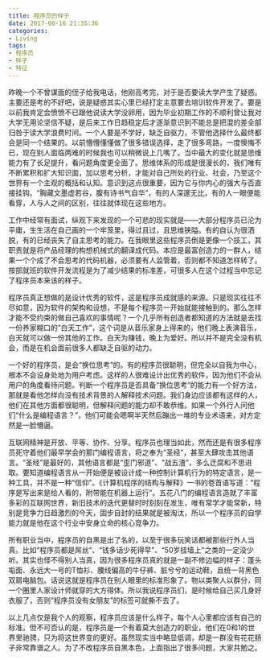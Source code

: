 ```yaml
---
title: 程序员的样子
date: 2017-06-16 21:35:36
categories:
- Living
tags:
- 程序员
- 样子
- 特征
---
```


昨晚一个不曾谋面的侄子给我电话，他刚高考完，对于是否要读大学产生了疑惑。主要还是考的不好吧，说是疑惑其实心里已经打定主意要去培训软件开发了。要是以前我肯定会愤愤不已跟他说读大学没卵用，因为毕业初期工作的不顺利曾让我对大学无用论坚信不疑，是后来工作日趋稳定后才逐渐意识到不能总是把混的差全部归咎于读大学浪费时间。一个人要是不学好，缺乏自驱力，不管他选择什么最终都会是同一个结果的。以前懵懵懂懂做了很多错误选择，走了很多弯路，一度懊悔不已，现在别人面临两难的时候我也可以稍微说上几嘴了。当中最大的变化就是思维能力有了长足提升，看问题角度更全面了。思维体系的形成是很漫长的，我们唯有不断累积和扩大知识面，加以思考分析，才能对自己所处的行业、社会，乃至这个世界有一个主观的概括和认知。意识到这点很重要，因为它与你内心的强大与否直接挂钩。“胸藏文墨虚若谷，腹有诗书气自华”，有的人深邃无比，有的人一眼便能看穿，人与人之间的区别，往往就体现在这些地方。

工作中经常有面试，纵观下来发现的一个可悲的现实就是——大部分程序员已沦为平庸，生生活在自己画的一个牢笼里，得过且过，且思维狭隘。有的自认为很洒脱，有的已经丧失了自主思考的能力。在我眼里这些程序员倒是更像一个技工，其职责就是将产品经理的构想机械式的翻译成代码。本应是最富创造力的一群人，结果一个个成了不会思考的代码机器，必须要有人监管着，否则都不知道怎样转了。按部就班的软件开发流程是为了减少结果的标准差，可很多人在这个过程当中忘记了程序员本来该的样子。<!-- more -->

程序员真正想做的是设计优秀的软件，这是程序员成就感的来源。只是现实往往不尽如意，因为软件的架构和设想，不是每个程序员一开始就能接触到的。那么怎样才能不受约束的做自己喜欢的事情呢？一个几乎所有创造者都知道的方法就是去找一份养家糊口的“白天工作”，这个词是从音乐家身上得来的，他们晚上表演音乐，白天就可以做一份其他的工作。白天为赚钱，晚上为爱好。所以并不是完全没有机会，而是在机会面前很多人都缺乏自驱的动力。

一个好的程序员，是会“换位思考”的。有的程序员很聪明，但完全以自我为中心，根本不会设身处地为用户考虑。这样的人很难设计出优秀的软件，因为他们不会从用户的角度看待问题。判断一个程序员是否具备“换位思考”的能力有一个好方法，那就是看他怎样向没有技术背景的人解释技术问题。我们身边应该都有这样的人，他们在其他方面都很聪明，但解释问题的能力却不敢恭维。如果一个外行人问他们“什么是编程语言？”，他们可能会嗯啊半天然后蹦出一堆的专业术语来，对方定然是一脸懵逼。

互联网精神是开放、平等、协作、分享。程序员也理当如此，然而还是有很多程序员死守着他们最早学会的那门编程语言，将之奉为“圣经”，甚至大肆攻击其他语言。“圣经”是最好的，其他语言都是“歪门邪道”、“战五渣”，多么迂腐和不思进取。要知道编程语言从一开始便是被设计成一种控制计算机行为的特定语言，是一种工具，并不是一种“信仰”。《计算机程序的结构与解释》一书的卷首语写道：“程序是写出来是给人看的，附带能在机器上运行”。五花八门的编程语言造就了丰富多彩的互联网世界，新旧技术的迭代更替时时刻刻在发生，唯有常学才能常新，特别是竞争力日趋激烈的今天，固步自封的结果就是被淘汰，所以一个程序员的自学能力就是他在这个行业中安身立命的核心竞争力。

所有职业当中，程序员的自黑是出了名的，以至于很多玩笑话都被那些行外人当真。比如“程序员都是屌丝“、“钱多话少死得早”、“50岁挂墙上”之类的一定没少听。其实也怪不得别人当真，因为很多程序员真的就是一副不修边幅的样子：蓬头垢面、永远大一号的T恤衫、腰线偏高的牛仔裤、脏兮兮的运动鞋，且统一背黑色双肩电脑包。话说这就是程序员在别人眼里的标准形象了。物以类聚人以群分，同一个圈里人家设计师就穿的大方得体。所以我说程序员们，是时候给自己买几身好衣服了，否则“程序员没有女朋友”的标签可就撕不去了。

以上几点仅是我个人的观察，程序员应该是什么样子，每个人心里都应该有自己的标准。但不可否认的是，程序员是一个有着莫大创造力的职业，他们在0和1的世界里驰骋，只为将这世界变的更好。虽然现实当中略显低调，却是一群没有花花肠子非常靠谱之人。为了不改程序员自黑本色，上面指出了很多问题，大家共勉之。